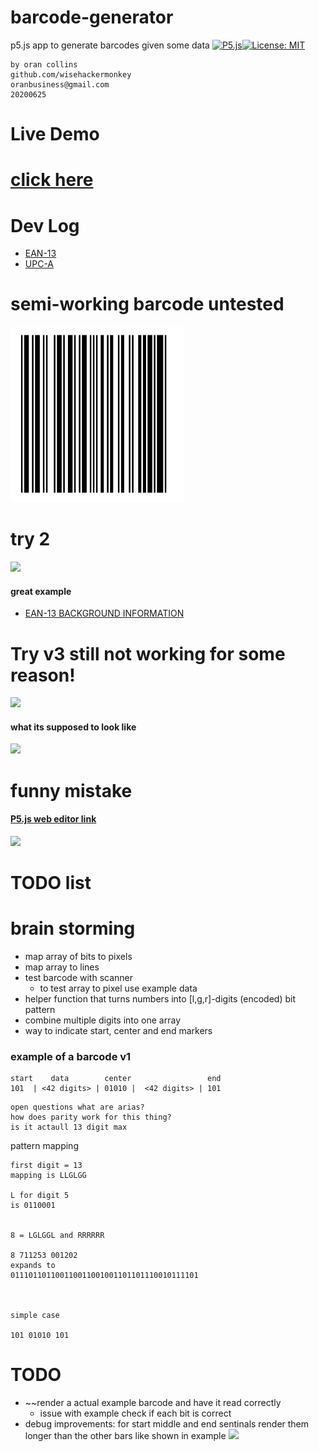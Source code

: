 # barcode-generator
 p5.js app to generate barcodes given some data
[![P5.js](https://img.shields.io/badge/P5.js-Enabled-pink.svg)](https://shields.io/)[![License: MIT](https://img.shields.io/badge/License-MIT-yellow.svg)](https://opensource.org/licenses/MIT)
```
by oran collins
github.com/wisehackermonkey
oranbusiness@gmail.com
20200625
```

# Live Demo
# [click here](#)



# Dev Log


- [EAN-13](https://en.wikipedia.org/wiki/International_Article_Number)
- [UPC-A](https://en.wikipedia.org/wiki/Universal_Product_Code)

# semi-working barcode untested
![](./Screenshot_3.png)

# try 2
![](https://i.postimg.cc/NFGQYcWQ/screenshot-3.png)

#### great example 
- [EAN-13 BACKGROUND INFORMATION](http://www.barcodeisland.com/ean13.phtml)

# Try v3 still not working for some reason!
![](https://i.postimg.cc/DZ6mcsZ2/screenshot-6.png)
#### what its supposed to look like
![](http://www.barcodeisland.com/ean13-2.gif)
# funny mistake
#### [P5.js web editor link](https://editor.p5js.org/wisemonkey/present/3BL7cmc4a)
![](https://i.postimg.cc/ChX2FtLs/screenshot-5.png)
# TODO list

# brain storming
- map array of bits to pixels
- map array to lines 
- test barcode with scanner
    - to test array to pixel use example data
- helper function that turns numbers into [l,g,r]-digits (encoded) bit pattern
- combine multiple digits into one array
- way to indicate start, center and end markers

### example of a barcode v1
```
start    data        center                 end
101  | <42 digits> | 01010 |  <42 digits> | 101
```

```
open questions what are arias?
how does parity work for this thing?
is it actaull 13 digit max
```

pattern mapping
```
first digit = 13
mapping is LLGLGG

L for digit 5
is 0110001


8 = LGLGGL and RRRRRR

8 711253 001202
expands to 
011101101100110011001001101101110010111101



simple case 

101 01010 101
```


# TODO
- ~~render a actual example barcode and have it read correctly
    - issue with example check if each bit is correct
- debug improvements: for start middle and end sentinals render them longer than the other bars like shown in example ![](http://www.barcodeisland.com/ean13-2.gif)

